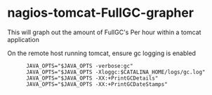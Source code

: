 nagios-tomcat-FullGC-grapher
============================

This will graph out the amount of FullGC's Per hour within a tomcat application


On the remote host running tomcat, ensure gc logging is enabled


          JAVA_OPTS="$JAVA_OPTS -verbose:gc"
          JAVA_OPTS="$JAVA_OPTS -Xloggc:$CATALINA_HOME/logs/gc.log"
          JAVA_OPTS="$JAVA_OPTS -XX:+PrintGCDetails"
          JAVA_OPTS="$JAVA_OPTS -XX:+PrintGCDateStamps"
          
          
          
